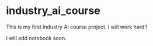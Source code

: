 # industry_ai_course
This is my first industry AI course project. 
I will work hard!! 


I will add notebook soon. 
